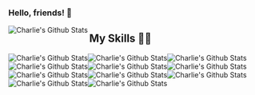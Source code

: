 ### Hello, friends! 👋

<img align = "left" alt="Charlie's Github Stats" src= "https://github-readme-stats.vercel.app/api?username=charliemalach&show_icons=true&theme=radical" ></img>

## My Skills 👨‍💻

<div style="display:flex;flex-wrap:wrap;">
    <!-- JAVA -->
    <img alt="Charlie's Github Stats" src="https://img.shields.io/badge/java-%23ED8B00.svg?style=for-the-badge&logo=java&logoColor=white">
    <!-- PYTHON -->
    <img alt="Charlie's Github Stats" src="https://img.shields.io/badge/python-3670A0?style=for-the-badge&logo=python&logoColor=ffdd54">
    <!-- C -->
    <img alt="Charlie's Github Stats" src="https://img.shields.io/badge/c-%2300599C.svg?style=for-the-badge&logo=c&logoColor=white">
    <!-- RUBY -->
    <img alt="Charlie's Github Stats" src="https://img.shields.io/badge/ruby-%23CC342D.svg?style=for-the-badge&logo=ruby&logoColor=white">
    <!-- JAVASCRIPT -->
    <img alt="Charlie's Github Stats" src="https://img.shields.io/badge/javascript-%23323330.svg?style=for-the-badge&logo=javascript&logoColor=%23F7DF1E">
    <!-- CSS -->
    <img alt="Charlie's Github Stats" src="https://img.shields.io/badge/tailwindcss-%2338B2AC.svg?style=for-the-badge&logo=tailwind-css&logoColor=white">
    <!-- HTML -->
    <img alt="Charlie's Github Stats" src="https://img.shields.io/badge/html5-%23E34F26.svg?style=for-the-badge&logo=html5&logoColor=white">
    <!-- PHP -->
    <img alt="Charlie's Github Stats" src="https://img.shields.io/badge/php-%23777BB4.svg?style=for-the-badge&logo=php&logoColor=white">
    <!-- SCALA -->
    <img alt="Charlie's Github Stats" src="https://img.shields.io/badge/scala-%23DC322F.svg?style=for-the-badge&logo=scala&logoColor=white">
    <!-- RUST -->
    <img alt="Charlie's Github Stats" src="https://img.shields.io/badge/rust-%23000000.svg?style=for-the-badge&logo=rust&logoColor=white">
    <!-- GO -->
    <img alt="Charlie's Github Stats" src="https://img.shields.io/badge/go-%2300ADD8.svg?style=for-the-badge&logo=go&logoColor=white">
</div>
